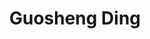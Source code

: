 ---
title: "Guosheng Ding"
presenter_id: guosheng_ding
position: Special Volunteer
start_date: 2002
end_date: 2002
email: 
phone: 
photo: assets/images/
status: former
layout: member 
---